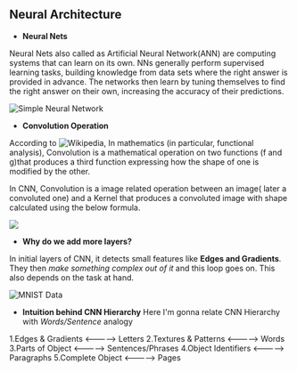 ## Neural Architecture

* **Neural Nets**

Neural Nets also called as Artificial Neural Network(ANN) are computing systems that can learn on its own. NNs generally perform supervised learning tasks, building knowledge from data sets where the right answer is provided in advance. The networks then learn by tuning themselves to find the right answer on their own, increasing the accuracy of their predictions.


![Simple Neural Network](https://miro.medium.com/max/1063/0*u-AnjlGU9IxM5_Ju.png)



* **Convolution Operation**

According to ![Wikipedia](https://en.wikipedia.org/wiki/Convolution), In mathematics (in particular, functional analysis), Convolution is a mathematical operation on two functions (f and g)that produces a third function expressing how the shape of one is modified by the other.

In CNN, Convolution is a image related operation between an image( later a convoluted one) and a Kernel that produces a convoluted image with shape calculated using the below formula.

![](https://miro.medium.com/max/660/0*_r70kZaBlXSyZzz5.)



* **Why do we add more layers?** 
 
In initial layers of CNN, it detects small features like **Edges and Gradients**. They then *make something complex out of it* and this loop goes on. This also depends on the task at hand. 

![MNIST Data](https://external-preview.redd.it/Dhrpp8M4X9BpyFOKGpD6uxl2aFRC3fBS-akgcZ2cxYw.gif?format=png8&s=8a9143099e235e11018e7adcadcb7b7973f5e4c1)


* **Intuition behind CNN Hierarchy**
Here I'm gonna relate CNN Hierarchy with *Words/Sentence* analogy

 1.Edges & Gradients   <----->  Letters
 2.Textures & Patterns <----->  Words
 3.Parts of Object     <----->  Sentences/Phrases
 4.Object Identifiers  <----->  Paragraphs
 5.Complete Object     <----->  Pages
 
 
